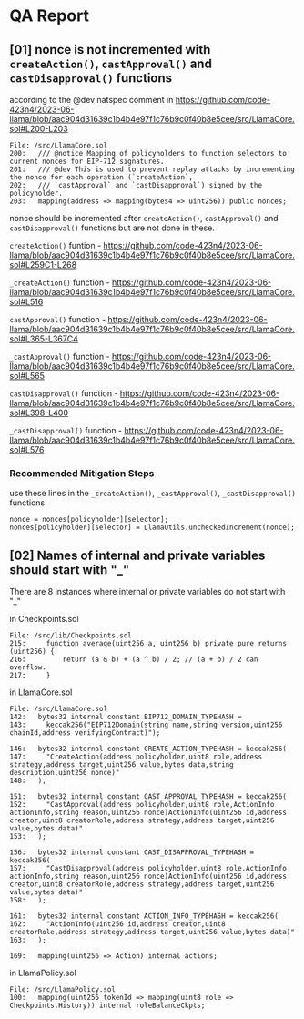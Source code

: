 # QA Report
## [01] nonce is not incremented with `createAction()`, `castApproval()` and `castDisapproval()` functions

according to the @dev natspec comment in
https://github.com/code-423n4/2023-06-llama/blob/aac904d31639c1b4b4e97f1c76b9c0f40b8e5cee/src/LlamaCore.sol#L200-L203

	File: /src/LlamaCore.sol
	200:   /// @notice Mapping of policyholders to function selectors to current nonces for EIP-712 signatures.
	201:   /// @dev This is used to prevent replay attacks by incrementing the nonce for each operation (`createAction`,
	202:   /// `castApproval` and `castDisapproval`) signed by the policyholder.
	203:   mapping(address => mapping(bytes4 => uint256)) public nonces;


nonce should be incremented after `createAction()`, `castApproval()` and `castDisapproval()` functions but are not done in these. 
	
`createAction()` funtion - 
https://github.com/code-423n4/2023-06-llama/blob/aac904d31639c1b4b4e97f1c76b9c0f40b8e5cee/src/LlamaCore.sol#L259C1-L268

`_createAction()` function - 
https://github.com/code-423n4/2023-06-llama/blob/aac904d31639c1b4b4e97f1c76b9c0f40b8e5cee/src/LlamaCore.sol#L516
	

`castApproval()` function - 
https://github.com/code-423n4/2023-06-llama/blob/aac904d31639c1b4b4e97f1c76b9c0f40b8e5cee/src/LlamaCore.sol#L365-L367C4

`_castApproval()` function -
https://github.com/code-423n4/2023-06-llama/blob/aac904d31639c1b4b4e97f1c76b9c0f40b8e5cee/src/LlamaCore.sol#L565

`castDisapproval()` function -
https://github.com/code-423n4/2023-06-llama/blob/aac904d31639c1b4b4e97f1c76b9c0f40b8e5cee/src/LlamaCore.sol#L398-L400

`_castDisapproval()` function - 
https://github.com/code-423n4/2023-06-llama/blob/aac904d31639c1b4b4e97f1c76b9c0f40b8e5cee/src/LlamaCore.sol#L576

### Recommended Mitigation Steps

use these lines in the `_createAction()`, `_castApproval()`, `_castDisapproval()` functions

	nonce = nonces[policyholder][selector];
	nonces[policyholder][selector] = LlamaUtils.uncheckedIncrement(nonce);

## [02] Names of internal and private variables should start with "_"

There are 8 instances where internal or private variables do not start with "_"

in Checkpoints.sol

	File: /src/lib/Checkpoints.sol
	215:     function average(uint256 a, uint256 b) private pure returns (uint256) {
	216:         return (a & b) + (a ^ b) / 2; // (a + b) / 2 can overflow.
	217:     }

in LlamaCore.sol

	File: /src/LlamaCore.sol
	142:   bytes32 internal constant EIP712_DOMAIN_TYPEHASH =
	143:     keccak256("EIP712Domain(string name,string version,uint256 chainId,address verifyingContract)");

	146:   bytes32 internal constant CREATE_ACTION_TYPEHASH = keccak256(
	147:     "CreateAction(address policyholder,uint8 role,address strategy,address target,uint256 value,bytes data,string description,uint256 nonce)"
	148:   );

	151:   bytes32 internal constant CAST_APPROVAL_TYPEHASH = keccak256(
	152:     "CastApproval(address policyholder,uint8 role,ActionInfo actionInfo,string reason,uint256 nonce)ActionInfo(uint256 id,address creator,uint8 creatorRole,address strategy,address target,uint256 value,bytes data)"
	153:   );

	156:   bytes32 internal constant CAST_DISAPPROVAL_TYPEHASH = keccak256(
	157:     "CastDisapproval(address policyholder,uint8 role,ActionInfo actionInfo,string reason,uint256 nonce)ActionInfo(uint256 id,address creator,uint8 creatorRole,address strategy,address target,uint256 value,bytes data)"
	158:   );

	161:   bytes32 internal constant ACTION_INFO_TYPEHASH = keccak256(
	162:     "ActionInfo(uint256 id,address creator,uint8 creatorRole,address strategy,address target,uint256 value,bytes data)"
	163:   );

	169:   mapping(uint256 => Action) internal actions;
 
 in LlamaPolicy.sol
 
	File: /src/LlamaPolicy.sol
	100:   mapping(uint256 tokenId => mapping(uint8 role => Checkpoints.History)) internal roleBalanceCkpts;


 